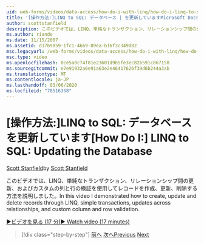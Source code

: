 ```yaml
---
uid: web-forms/videos/data-access/how-do-i-with-linq/how-do-i-linq-to-sql-updating-the-database
title: '[操作方法:]LINQ to SQL: データベース | を更新していますMicrosoft Docs'
author: scottstanfield
description: このビデオでは、LINQ、単純なトランザクション、リレーションシップ間の更新、およびカスタム列とを使用してレコードを作成、更新、削除する方法を説明しました。
ms.author: riande
ms.date: 11/15/2007
ms.assetid: d37b9859-1fc1-4669-89ea-b16f3c349d82
msc.legacyurl: /web-forms/videos/data-access/how-do-i-with-linq/how-do-i-linq-to-sql-updating-the-database
msc.type: video
ms.openlocfilehash: 0ce5a0c74f81e23601d9b5fe3ec82b591c867158
ms.sourcegitcommit: e7e91932a6e91a63e2e46417626f39d6b244a3ab
ms.translationtype: MT
ms.contentlocale: ja-JP
ms.lasthandoff: 03/06/2020
ms.locfileid: "78516358"
---
```

# <a name="how-do-i-linq-to-sql-updating-the-database"></a><span data-ttu-id="74e10-103">[操作方法:]LINQ to SQL: データベースを更新しています</span><span class="sxs-lookup"><span data-stu-id="74e10-103">[How Do I:] LINQ to SQL: Updating the Database</span></span>

<span data-ttu-id="74e10-104">[Scott Stanfield](https://github.com/scottstanfield)</span><span class="sxs-lookup"><span data-stu-id="74e10-104">by [Scott Stanfield](https://github.com/scottstanfield)</span></span>

<span data-ttu-id="74e10-105">このビデオでは、LINQ、単純なトランザクション、リレーションシップ間の更新、およびカスタムの列と行の検証を使用してレコードを作成、更新、削除する方法を説明しました。</span><span class="sxs-lookup"><span data-stu-id="74e10-105">In this video I demonstrated how to create, update and delete records through LINQ, simple transactions, updates across relationships, and custom column and row validation.</span></span>

[<span data-ttu-id="74e10-106">&#9654;ビデオを見る (17 分)</span><span class="sxs-lookup"><span data-stu-id="74e10-106">&#9654; Watch video (17 minutes)</span></span>](https://channel9.msdn.com/Blogs/ASP-NET-Site-Videos/how-do-i-linq-to-sql-updating-the-database)

> [!div class="step-by-step"]
> <span data-ttu-id="74e10-107">[前へ](how-do-i-linq-to-sql-querying-the-database.md)
> [次へ](how-do-i-linq-to-sql-linqdatasource.md)</span><span class="sxs-lookup"><span data-stu-id="74e10-107">[Previous](how-do-i-linq-to-sql-querying-the-database.md)
[Next](how-do-i-linq-to-sql-linqdatasource.md)</span></span>

